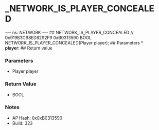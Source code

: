 # _NETWORK_IS_PLAYER_CONCEALED

--- ns: NETWORK --- ## NETWORK_IS_PLAYER_CONCEALED  // 0x919B3C98ED8292F9 0xB0313590 BOOL NETWORK_IS_PLAYER_CONCEALED(Player player);   ## Parameters * **player**:  ## Return value

### Parameters
* Player player

### Return Value
* BOOL

### Notes
* AP Hash: 0x0xB0313590
* Build: 323

